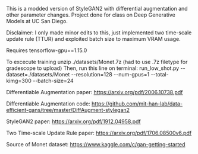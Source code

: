 This is a modded version of StyleGAN2 with differential augmentation and other parameter changes. Project done for class on Deep Generative Models at UC San Diego.

Disclaimer: I only made minor edits to this, just implemented two time-scale update rule (TTUR) and exploited batch size to maximum VRAM usage.

Requires tensorflow-gpu==1.15.0

To excecute training unzip ./datasets/Monet.7z (had to use .7z filetype for gradescope to upload)
Then, run this line on terminal:
run_low_shot.py --dataset=./datasets/Monet --resolution=128 --num-gpus=1 --total-kimg=300 --batch-size=24

Differentiable Augmentation paper: https://arxiv.org/pdf/2006.10738.pdf

Differentiable Augmentation code: https://github.com/mit-han-lab/data-efficient-gans/tree/master/DiffAugment-stylegan2

StyleGAN2 paper: https://arxiv.org/pdf/1912.04958.pdf

Two Time-scale Update Rule paper: https://arxiv.org/pdf/1706.08500v6.pdf

Source of Monet dataset: https://www.kaggle.com/c/gan-getting-started
